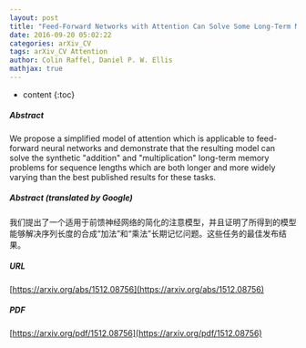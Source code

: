 ```yaml
---
layout: post
title: "Feed-Forward Networks with Attention Can Solve Some Long-Term Memory Problems"
date: 2016-09-20 05:02:22
categories: arXiv_CV
tags: arXiv_CV Attention
author: Colin Raffel, Daniel P. W. Ellis
mathjax: true
---
```


* content
{:toc}

##### Abstract
We propose a simplified model of attention which is applicable to feed-forward neural networks and demonstrate that the resulting model can solve the synthetic "addition" and "multiplication" long-term memory problems for sequence lengths which are both longer and more widely varying than the best published results for these tasks.

##### Abstract (translated by Google)
我们提出了一个适用于前馈神经网络的简化的注意模型，并且证明了所得到的模型能够解决序列长度的合成“加法”和“乘法”长期记忆问题。这些任务的最佳发布结果。

##### URL
[https://arxiv.org/abs/1512.08756](https://arxiv.org/abs/1512.08756)

##### PDF
[https://arxiv.org/pdf/1512.08756](https://arxiv.org/pdf/1512.08756)

